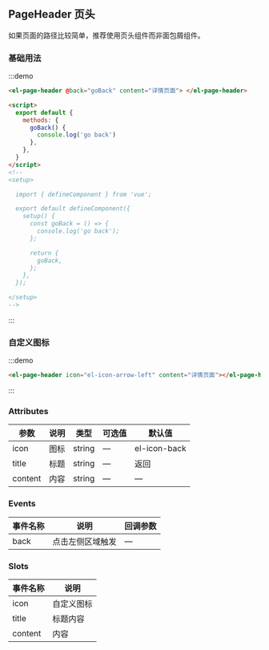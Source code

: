 ## PageHeader 页头

如果页面的路径比较简单，推荐使用页头组件而非面包屑组件。

### 基础用法

:::demo

```html
<el-page-header @back="goBack" content="详情页面"> </el-page-header>

<script>
  export default {
    methods: {
      goBack() {
        console.log('go back')
      },
    },
  }
</script>
<!--
<setup>

  import { defineComponent } from 'vue';

  export default defineComponent({
    setup() {
      const goBack = () => {
        console.log('go back');
      };

      return {
        goBack,
      };
    },
  });

</setup>
-->
```

:::

### 自定义图标

:::demo

```html
<el-page-header icon="el-icon-arrow-left" content="详情页面"></el-page-header>
```

:::

### Attributes

| 参数    | 说明 | 类型   | 可选值 | 默认值       |
| ------- | ---- | ------ | ------ | ------------ |
| icon    | 图标 | string | —      | el-icon-back |
| title   | 标题 | string | —      | 返回         |
| content | 内容 | string | —      | —            |

### Events

| 事件名称 | 说明             | 回调参数 |
| -------- | ---------------- | -------- |
| back     | 点击左侧区域触发 | —        |

### Slots

| 事件名称 | 说明       |
| -------- | ---------- |
| icon     | 自定义图标 |
| title    | 标题内容   |
| content  | 内容       |
